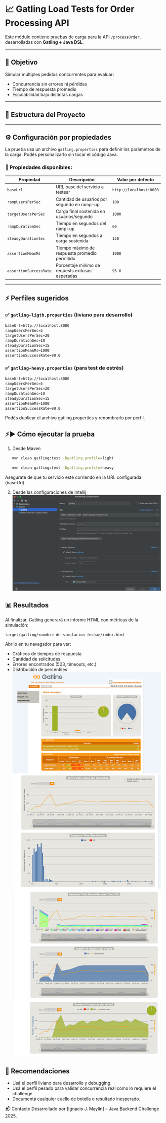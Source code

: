 # 📈 Gatling Load Tests for Order Processing API

Este módulo contiene pruebas de carga para la API `/processOrder`, desarrolladas con **Gatling + Java DSL**.

---

## 🚀 Objetivo

Simular múltiples pedidos concurrentes para evaluar:

- Concurrencia sin errores ni pérdidas
- Tiempo de respuesta promedio
- Escalabilidad bajo distintas cargas

---

## 📁 Estructura del Proyecto


---

## ⚙️ Configuración por propiedades

La prueba usa un archivo `gatling.properties` para definir los parámetros de la carga. Podés personalizarlo sin tocar el código Java.

### 📝 Propiedades disponibles:

| Propiedad              | Descripción                                       | Valor por defecto |
|------------------------|---------------------------------------------------|-------------------|
| `baseUrl`              | URL base del servicio a testear                   | `http://localhost:8080` |
| `rampUsersPerSec`      | Cantidad de usuarios por segundo en ramp-up      | `100`             |
| `targetUsersPerSec`    | Carga final sostenida en usuarios/segundo        | `1000`            |
| `rampDurationSec`      | Tiempo en segundos del ramp-up                   | `60`              |
| `steadyDurationSec`    | Tiempo en segundos a carga sostenida             | `120`             |
| `assertionMeanMs`      | Tiempo máximo de respuesta promedio permitido    | `1000`            |
| `assertionSuccessRate` | Porcentaje mínimo de requests exitosas esperadas | `95.0`            |

---

## ⚡️ Perfiles sugeridos

### ✅ `gatling-ligth.properties` (liviano para desarrollo)

```properties
baseUrl=http://localhost:8080
rampUsersPerSec=5
targetUsersPerSec=20
rampDurationSec=10
steadyDurationSec=15
assertionMeanMs=1000
assertionSuccessRate=90.0
```
### ✅ `gatling-heavy.properties` (para test de estrés)

```properties
baseUrl=http://localhost:8080
rampUsersPerSec=5
targetUsersPerSec=20
rampDurationSec=10
steadyDurationSec=15
assertionMeanMs=1000
assertionSuccessRate=90.0
```
Podés duplicar el archivo gatling.properties y renombrarlo por perfil.


## ⚡▶️ Cómo ejecutar la prueba

1. Desde Maven
   
```bash
   mvn clean gatling:test -Dgatling.profile=light
```

```bash
   mvn clean gatling:test -Dgatling.profile=heavy
```
   Asegurate de que tu servicio esté corriendo en la URL configurada (baseUrl).
   

2. Desde las configuraciones de Intellij
![img_4.png](docs/img/intellij-configuration.png)



## 📊 Resultados

Al finalizar, Gatling generará un informe HTML con métricas de la simulación:

```
target/gatling/<nombre-de-simulacion-fecha>/index.html
```
Abrilo en tu navegador para ver:

- Gráficos de tiempos de respuesta
- Cantidad de solicitudes
- Errores encontrados (503, timeouts, etc.)
- Distribución de percentiles
![img.png](docs/img/gatling-html-1.png)
![img_1.png](docs/img/gatling-html-2.png)
![img_2.png](docs/img/gatling-html-3.png)
![img_3.png](docs/img/gatling-html-4.png)

## 🧪 Recomendaciones
- Usá el perfil liviano para desarrollo y debugging.
- Usá el perfil pesado para validar concurrencia real como lo requiere el challenge.
- Documentá cualquier cuello de botella o resultado inesperado.

📬 Contacto
Desarrollado por [Ignacio J. Maylin] – Java Backend Challenge 2025.


